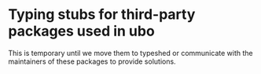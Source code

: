 # Typing stubs for third-party packages used in ubo

This is temporary until we move them to typeshed or communicate with the maintainers of these packages to provide solutions.
